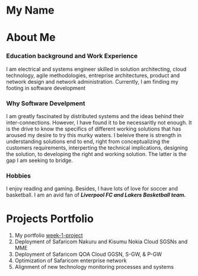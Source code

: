 # My Name

# About Me

### Education background and Work Experience

<p>I am electrical and systems engineer skilled in solution architecting, cloud technology, agile methodologies, entreprise architectures, product and network design and network administration. Currently, I am finding my footing in software development</p>

### Why Software Develpment

<p>I am greatly fascinated by distributed systems and the ideas behind their inter-connections. However, I have found it to be necessaritly not enough. It is the drive to know the specifics of different working solutions that has aroused my desire to try this murky waters. I beleive there is strength in understanding solutions end to end, right from conceptualizing the customers requirements, interperting the technical implications, designing the solution, to developing the right and working solution. The latter is the gap I am seeking to bridge.</p>

### Hobbies

<p>I enjoy reading and gaming. Besides, I have lots of love for soccer and basketball. I am an avid fan of <strong><em> Liverpool FC and Lakers Basketball team.</em> </strong> </p>

# Projects Portfolio

<ol>
    <li>My portfolio <a href="href="https://github.com/c-okeyo/week-1-project"">week-1-project</a> </li>
    <li>Deployment of Safaricom Nakuru and Kisumu Nokia Cloud SGSNs and MME</li>
    <li>Deployment of Safaricom QOA Cloud GGSN, S-GW, & P-GW</li>
    <li>Optimization of Safaricom enterprise network</li>
    <li>Alignment of new technology monitoring processes and systems</li>
